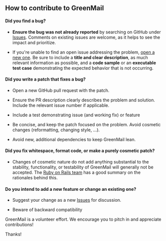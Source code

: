 ## How to contribute to GreenMail

#### **Did you find a bug?**

* **Ensure the bug was not already reported** by searching on GitHub under [Issues](https://github.com/greenmail-mail-test/greenmail/issues).
  Comments on existing issues are welcome, as it helps to see the impact and prioritize.

* If you're unable to find an open issue addressing the problem, [open a new one](https://github.com/greenmail-mail-test/greenmail/issues/new). Be sure to include a **title and clear description**, as much relevant information as possible, and a **code sample** or an **executable test case** demonstrating the expected behavior that is not occurring.

#### **Did you write a patch that fixes a bug?**

* Open a new GitHub pull request with the patch.

* Ensure the PR description clearly describes the problem and solution. Include the relevant issue number if applicable.

* Include a test demonstrating issue (and working fix) or feature

* Be concise, and keep the patch focused on the problem. Avoid cosmetic changes (reformatting, changing style, ...).

* Avoid new, additional dependencies to keep GreenMail lean.


#### **Did you fix whitespace, format code, or make a purely cosmetic patch?**

* Changes of cosmetic nature do not add anything substantial to the stability, functionality, or testability of GreenMail will generally not be accepted.
  The [Ruby on Rails team](https://github.com/rails/rails/pull/13771#issuecomment-32746700) has a good summary on the rationales behind this.

#### **Do you intend to add a new feature or change an existing one?**

* Suggest your change as a new [Issues](https://github.com/greenmail-mail-test/greenmail/issues) for discussion.

* Beware of backward compatibility

GreenMail is a volunteer effort. We encourage you to pitch in and appreciate contributions!

Thanks!
